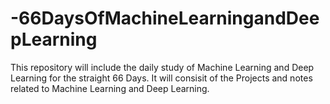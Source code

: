 # -66DaysOfMachineLearningandDeepLearning
This repository will include the daily study of Machine Learning and Deep Learning for the straight 66 Days.
It will consisit of the Projects and notes related to Machine Learning and Deep Learning.

